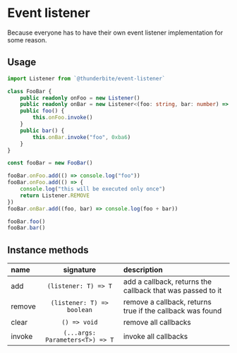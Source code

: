 # Event listener

Because everyone has to have their own event listener implementation for some reason.

## Usage

```typescript
import Listener from `@thunderbite/event-listener`

class FooBar {
    public readonly onFoo = new Listener()
    public readonly onBar = new Listener<(foo: string, bar: number) => void>()
    public foo() {
        this.onFoo.invoke()
    }
    public bar() {
        this.onBar.invoke("foo", 0xba6)
    }
}

const fooBar = new FooBar()

fooBar.onFoo.add(() => console.log("foo"))
fooBar.onFoo.add(() => {
    console.log("this will be executed only once")
    return Listener.REMOVE
})
fooBar.onBar.add((foo, bar) => console.log(foo + bar))

fooBar.foo()
fooBar.bar()
```

## Instance methods

| name | signature | description |
|:---|:---:|:---|
| add | `(listener: T) => T` | add a callback, returns the callback that was passed to it |
| remove | `(listener: T) => boolean` | remove a callback, returns true if the callback was found |
| clear | `() => void` | remove all callbacks |
| invoke | `(...args: Parameters<T>) => T` | invoke all callbacks |
